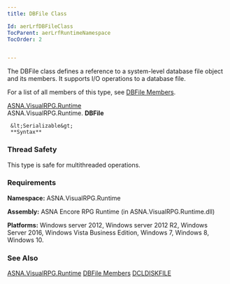 ```yaml
---
title: DBFile Class

Id: aerLrfDBFileClass
TocParent: aerLrfRuntimeNamespace
TocOrder: 2


---
```


The DBFile class defines a reference to a system-level database file object and its members. It supports I/O operations to a database file. 

For a list of all members of this type, see [DBFile Members](aerLrfDBFileMembers.html). 

[ASNA.VisualRPG.Runtime](aerLrfRuntimeNamespace.html) <br /> ASNA.VisualRPG.Runtime. **DBFile** 

```
 &lt;Serializable&gt;
 **Syntax** 
```

### Thread Safety
This type is safe for multithreaded operations. 

### Requirements
**Namespace:** ASNA.VisualRPG.Runtime 

**Assembly:** ASNA Encore RPG Runtime (in ASNA.VisualRPG.Runtime.dll) 

**Platforms:** Windows server 2012, Windows server 2012 R2, Windows Server 2016, Windows Vista Business Edition, Windows 7, Windows 8, Windows 10. 

### See Also
[ASNA.VisualRPG.Runtime](aerLrfRuntimeNamespace.html)
[DBFile Members](aerLrfDBFileMembers.html)
[DCLDISKFILE](DCLDISKFILE.html) <br /> 
